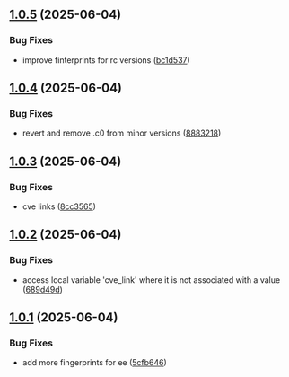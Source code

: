 ## [1.0.5](https://github.com/l4rm4nd/GitLab-Enumerator/compare/v1.0.4...v1.0.5) (2025-06-04)


### Bug Fixes

* improve finterprints for rc versions ([bc1d537](https://github.com/l4rm4nd/GitLab-Enumerator/commit/bc1d537182a1d787710671669d61f45901734eb9))

## [1.0.4](https://github.com/l4rm4nd/GitLab-Enumerator/compare/v1.0.3...v1.0.4) (2025-06-04)


### Bug Fixes

* revert and remove .c0 from minor versions ([8883218](https://github.com/l4rm4nd/GitLab-Enumerator/commit/8883218cacf8795d47136b92181df1183f28554f))

## [1.0.3](https://github.com/l4rm4nd/GitLab-Enumerator/compare/v1.0.2...v1.0.3) (2025-06-04)


### Bug Fixes

* cve links ([8cc3565](https://github.com/l4rm4nd/GitLab-Enumerator/commit/8cc3565b8db1f9ca15feee4bfbc22a4af53b3ab7))

## [1.0.2](https://github.com/l4rm4nd/GitLab-Enumerator/compare/v1.0.1...v1.0.2) (2025-06-04)


### Bug Fixes

* access local variable 'cve_link' where it is not associated with a value ([689d49d](https://github.com/l4rm4nd/GitLab-Enumerator/commit/689d49dbad84b5203123aeafd101ddd79e9b2150))

## [1.0.1](https://github.com/l4rm4nd/GitLab-Enumerator/compare/v1.0.0...v1.0.1) (2025-06-04)


### Bug Fixes

* add more fingerprints for ee ([5cfb646](https://github.com/l4rm4nd/GitLab-Enumerator/commit/5cfb6462ea00ee962e9e529c9d20d230e90daaf3))

